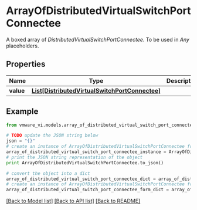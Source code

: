 # ArrayOfDistributedVirtualSwitchPortConnectee

A boxed array of *DistributedVirtualSwitchPortConnectee*. To be used in *Any* placeholders. 

## Properties
Name | Type | Description | Notes
------------ | ------------- | ------------- | -------------
**value** | [**List[DistributedVirtualSwitchPortConnectee]**](DistributedVirtualSwitchPortConnectee.md) |  | 

## Example

```python
from vmware_vi.models.array_of_distributed_virtual_switch_port_connectee import ArrayOfDistributedVirtualSwitchPortConnectee

# TODO update the JSON string below
json = "{}"
# create an instance of ArrayOfDistributedVirtualSwitchPortConnectee from a JSON string
array_of_distributed_virtual_switch_port_connectee_instance = ArrayOfDistributedVirtualSwitchPortConnectee.from_json(json)
# print the JSON string representation of the object
print ArrayOfDistributedVirtualSwitchPortConnectee.to_json()

# convert the object into a dict
array_of_distributed_virtual_switch_port_connectee_dict = array_of_distributed_virtual_switch_port_connectee_instance.to_dict()
# create an instance of ArrayOfDistributedVirtualSwitchPortConnectee from a dict
array_of_distributed_virtual_switch_port_connectee_form_dict = array_of_distributed_virtual_switch_port_connectee.from_dict(array_of_distributed_virtual_switch_port_connectee_dict)
```
[[Back to Model list]](../README.md#documentation-for-models) [[Back to API list]](../README.md#documentation-for-api-endpoints) [[Back to README]](../README.md)


